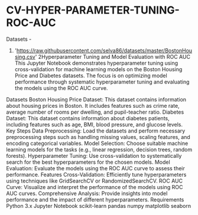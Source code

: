# CV-HYPER-PARAMETER-TUNING-ROC-AUC
Datasets - 
1. 'https://raw.githubusercontent.com/selva86/datasets/master/BostonHousing.csv'
2Hyperparameter Tuning and Model Evaluation with ROC AUC
This Jupyter Notebook demonstrates hyperparameter tuning using cross-validation for machine learning models on the Boston Housing Price and Diabetes datasets. The focus is on optimizing model performance through systematic hyperparameter tuning and evaluating the models using the ROC AUC curve.

Datasets
Boston Housing Price Dataset: This dataset contains information about housing prices in Boston. It includes features such as crime rate, average number of rooms per dwelling, and pupil-teacher ratio.
Diabetes Dataset: This dataset contains information about diabetes patients, including features such as age, BMI, blood pressure, and glucose levels.
Key Steps
Data Preprocessing: Load the datasets and perform necessary preprocessing steps such as handling missing values, scaling features, and encoding categorical variables.
Model Selection: Choose suitable machine learning models for the tasks (e.g., linear regression, decision trees, random forests).
Hyperparameter Tuning: Use cross-validation to systematically search for the best hyperparameters for the chosen models.
Model Evaluation: Evaluate the models using the ROC AUC curve to assess their performance.
Features
Cross-Validation: Efficiently tune hyperparameters using techniques like GridSearchCV or RandomizedSearchCV.
ROC AUC Curve: Visualize and interpret the performance of the models using ROC AUC curves.
Comprehensive Analysis: Provide insights into model performance and the impact of different hyperparameters.
Requirements
Python 3.x
Jupyter Notebook
scikit-learn
pandas
numpy
matplotlib
seaborn
